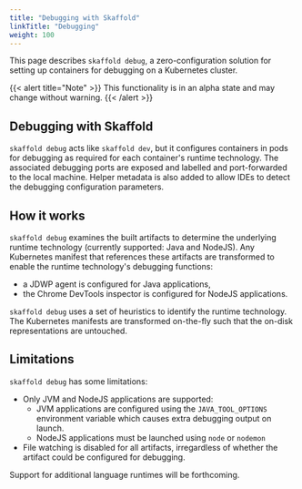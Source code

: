 ```yaml
---
title: "Debugging with Skaffold"
linkTitle: "Debugging"
weight: 100
---
```


This page describes `skaffold debug`, a zero-configuration solution for
setting up containers for debugging on a Kubernetes cluster. 

{{< alert title="Note" >}}
This functionality is in an alpha state and may change without warning.
{{< /alert >}}

## Debugging with Skaffold

`skaffold debug` acts like `skaffold dev`, but it configures containers in pods
 for debugging as required for each container's runtime technology.
The associated debugging ports are exposed and labelled and port-forwarded to the
local machine.  Helper metadata is also added to allow IDEs to detect the debugging
configuration parameters.
 
## How it works

`skaffold debug` examines the built artifacts to determine the underlying runtime technology
(currently supported: Java and NodeJS).  Any Kubernetes manifest that references these
artifacts are transformed to enable the runtime technology's debugging functions:

  - a JDWP agent is configured for Java applications,
  - the Chrome DevTools inspector is configured for NodeJS applications.
      
`skaffold debug` uses a set of heuristics to identify the runtime technology.
The Kubernetes manifests are transformed on-the-fly such that the on-disk
representations are untouched. 

## Limitations

`skaffold debug` has some limitations:

  - Only JVM and NodeJS applications are supported:
      - JVM applications are configured using the `JAVA_TOOL_OPTIONS` environment variable
        which causes extra debugging output on launch.
      - NodeJS applications must be launched using `node` or `nodemon`
  - File watching is disabled for all artifacts, irregardless of whether
    the artifact could be configured for debugging.
  
 Support for additional language runtimes will be forthcoming.